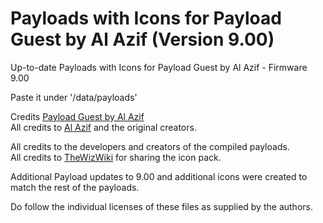 # Payloads with Icons for Payload Guest by Al Azif (Version 9.00)

<p>Up-to-date Payloads with Icons for Payload Guest by Al Azif - Firmware 9.00</p>
<p>Paste it under '/data/payloads'</p>

Credits <a href="https://github.com/Al-Azif/ps4-payload-guest" target="_blank">Payload Guest by Al Azif</a></br>
All credits to [Al Azif](https://twitter.com/_AlAzif) and the original creators.

All credits to the developers and creators of the compiled payloads.</br>
All credits to [TheWizWiki](https://twitter.com/thewizwiki) for sharing the icon pack.</p>
Additional Payload updates to 9.00 and additional icons were created to match the rest of the payloads.

Do follow the individual licenses of these files as supplied by the authors.
